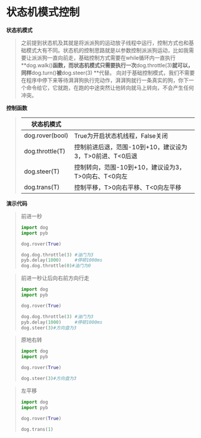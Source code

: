 # **状态机模式控制**

**状态机模式**

>​		之前提到状态机及其就是将派派狗的运动放子线程中运行，控制方式也和基础模式大有不同。
>​		状态机的控制思路就是以参数控制派派狗运动，比如我需要让派派狗一直向前走，基础控制方式需要在while循环内一直执行**dog.walk()**函数，而状态机模式只需要执行一次**dog.throttle(3)**就可以，同样**dog.turn()**被**dog.steer(3) **代替。
>​		向对于基础控制模式，我们不需要在程序中停下来等待湃湃狗执行完动作，湃湃狗就行一条真实的狗，你下一个命令给它，它就跑，在跑的中途突然让他转向就马上转向，不会产生任何冲突。

**控制函数**

>| 状态机模式      |                                                         |
>| --------------- | ------------------------------------------------------- |
>| dog.rover(bool) | True为开启状态机线程，False关闭                         |
>| dog.throttle(T) | 控制前进后退，范围-10到+10，建议设为3，T>0前进、T<0后退 |
>| dog.steer(T)    | 控制转向，范围-10到+10，建议设为3，T>0向右、T<0向左     |
>| dog.trans(T)    | 控制平移，T>0向右平移、T<0向左平移                      |

**演示代码**

>前进一秒
>```python
>import dog
>import pyb
>
>dog.rover(True)
>
>dog.dog.throttle(3) #油门为3
>pyb.delay(1000)     #停顿1000ms
>dog.dog.throttle(0)#油门为0
>```

>前进一秒让后向右前方向行走
>```python
>import dog
>import pyb
>
>dog.rover(True)
>
>dog.dog.throttle(3) #油门为3
>pyb.delay(1000)     #停顿1000ms
>dog.steer(3)#方向盘为3
>```

>原地右转
>```python
>import dog
>import pyb
>
>dog.rover(True)
>
>dog.steer(3)#方向盘为3
>```

>左平移
>```python
>import dog
>import pyb
>
>dog.rover(True)
>
>dog.trans(1)
>```

